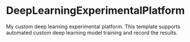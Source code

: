 # DeepLearningExperimentalPlatform
My custom deep learning experimental platform. This template supports automated custom deep learning model training and record the results.
